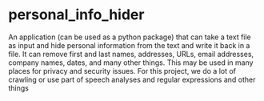 # personal_info_hider

An application (can be used as a python package) that can take a text file as input and hide personal information from the text and write it back
in a file. It can remove first and last names, addresses, URLs, email addresses, company names, dates, and many other things. This
may be used in many places for privacy and security issues. For this project, we do a lot of crawling or use part of speech analyses and
regular expressions and other things
